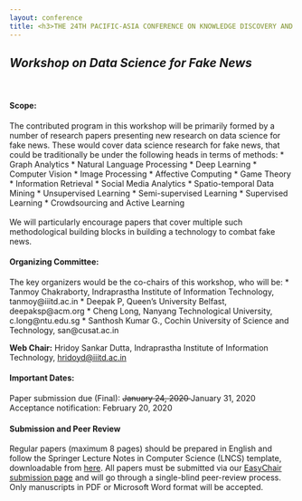 ```yaml
---
layout: conference
title: <h3>THE 24TH PACIFIC-ASIA CONFERENCE ON KNOWLEDGE DISCOVERY AND DATA MINING</h3>
---
```

<h2><i>Workshop on Data Science for Fake News</i></h2>
<br>

<h4><b>Scope:</b></h4>
The contributed program in this workshop will be primarily formed by a number
of research papers presenting new research on data science for fake news. These
would cover data science research for fake news, that could be traditionally be
under the following heads in terms of methods:
 * Graph Analytics
 * Natural Language Processing
 * Deep Learning
 * Computer Vision
 * Image Processing
 * Affective Computing
 * Game Theory
 * Information Retrieval
 * Social Media Analytics
 * Spatio-temporal Data Mining
 * Unsupervised Learning
 * Semi-supervised Learning
 * Supervised Learning
 * Crowdsourcing and Active Learning
<br><br>
We will particularly encourage papers that cover multiple such methodological building blocks in building a technology to combat fake news.

<h4><b>Organizing Committee:</b></h4>
The key organizers would be the co-chairs of this workshop, who will be:
 * Tanmoy Chakraborty, Indraprastha Institute of Information Technology, tanmoy@iiitd.ac.in
 * Deepak P, Queen’s University Belfast, deepaksp@acm.org
 * Cheng Long, Nanyang Technological University, c.long@ntu.edu.sg
 * Santhosh Kumar G., Cochin University of Science and Technology, san@cusat.ac.in

<b>Web Chair:</b> Hridoy Sankar Dutta, Indraprastha Institute of Information Technology, hridoyd@iiitd.ac.in


<h4><b>Important Dates:</b></h4>
Paper submission due (Final): <strike>January 24, 2020 </strike> January 31, 2020 <br>
Acceptance notification: February 20, 2020<br>


<h4><b>Submission and Peer Review</b></h4>
Regular papers (maximum 8 pages) should be prepared in English and follow the Springer Lecture Notes in Computer Science (LNCS) template, downloadable from <a href="https://www.springer.com/gp/computer-science/lncs/conference-proceedings-guidelines">here</a>. All papers must be submitted via our <a href="https://easychair.org/conferences/?conf=dsfn2020">EasyChair submission page</a> and will go through a single-blind peer-review process. Only manuscripts in PDF or Microsoft Word format will be accepted.
